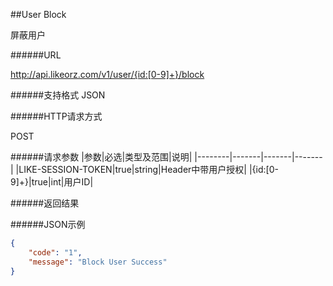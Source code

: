 ##User Block屏蔽用户######URLhttp://api.likeorz.com/v1/user/{id:[0-9]+}/block######支持格式JSON######HTTP请求方式POST######请求参数|参数|必选|类型及范围|说明||--------|-------|-------|-------||LIKE-SESSION-TOKEN|true|string|Header中带用户授权||{id:[0-9]+}|true|int|用户ID|######返回结果######JSON示例```json{    "code": "1",     "message": "Block User Success"}```